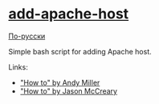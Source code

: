 # [add-apache-host](//github.com/sashasushko/add-apache-host/)

[По-русски](//github.com/sashasushko/add-apache-host/blob/master/README.ru.md)

Simple bash script for adding Apache host.

Links:
* ["How to" by Andy Miller](https://getgrav.org/blog/macos-sierra-apache-multiple-php-versions)
* ["How to" by Jason McCreary](https://jason.pureconcepts.net/2016/09/install-apache-php-mysql-mac-os-x-sierra/)
